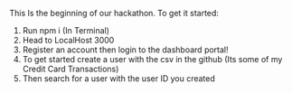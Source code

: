 This Is the beginning of our hackathon. 
To get it started:

1. Run npm i (In Terminal)
2. Head to LocalHost 3000
3. Register an account then login to the dashboard portal!
4. To get started create a user with the csv in the github (Its some of my Credit Card Transactions)
5. Then search for a user with the user ID you created
